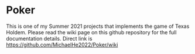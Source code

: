 # Poker
This is one of my Summer 2021 projects that implements the game of Texas Holdem. Please read the wiki page on this github repository for the full documentation details. Direct link is https://github.com/MichaelHe2022/Poker/wiki
